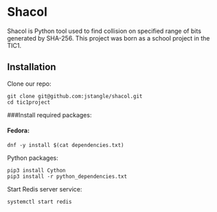 # Shacol

Shacol is Python tool used to find collision on specified range of bits generated by SHA-256.
This project was born as a school project in the TIC1.

## Installation
Clone our repo:

    git clone git@github.com:jstangle/shacol.git
    cd tic1project

###Install required packages:

#### Fedora:
    
    dnf -y install $(cat dependencies.txt)
    
Python packages:

    pip3 install Cython
    pip3 install -r python_dependencies.txt
    
Start Redis server service:

    systemctl start redis

